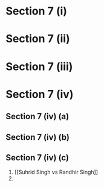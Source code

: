 # Section 7 (i)


# Section 7 (ii)

# Section 7 (iii)

# Section 7 (iv)

## Section 7 (iv) (a)

## Section 7 (iv) (b)

## Section 7 (iv) (c)
1. [[Suhrid Singh vs Randhir Singh]]
2. 